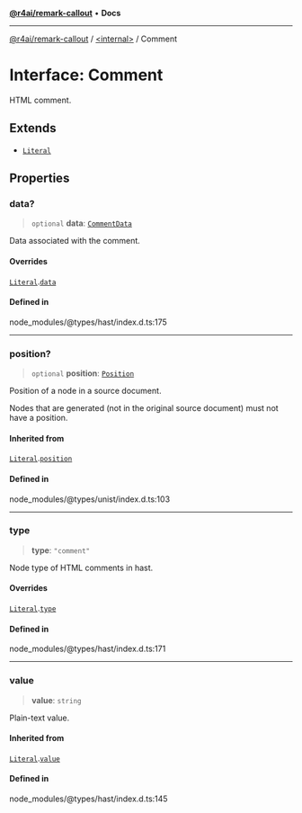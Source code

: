 [**@r4ai/remark-callout**](../../README.md) • **Docs**

***

[@r4ai/remark-callout](../../globals.md) / [\<internal\>](../README.md) / Comment

# Interface: Comment

HTML comment.

## Extends

- [`Literal`](Literal.md)

## Properties

### data?

> `optional` **data**: [`CommentData`](CommentData.md)

Data associated with the comment.

#### Overrides

[`Literal`](Literal.md).[`data`](Literal.md#data)

#### Defined in

node\_modules/@types/hast/index.d.ts:175

***

### position?

> `optional` **position**: [`Position`](Position.md)

Position of a node in a source document.

Nodes that are generated (not in the original source document) must not
have a position.

#### Inherited from

[`Literal`](Literal.md).[`position`](Literal.md#position)

#### Defined in

node\_modules/@types/unist/index.d.ts:103

***

### type

> **type**: `"comment"`

Node type of HTML comments in hast.

#### Overrides

[`Literal`](Literal.md).[`type`](Literal.md#type)

#### Defined in

node\_modules/@types/hast/index.d.ts:171

***

### value

> **value**: `string`

Plain-text value.

#### Inherited from

[`Literal`](Literal.md).[`value`](Literal.md#value)

#### Defined in

node\_modules/@types/hast/index.d.ts:145
